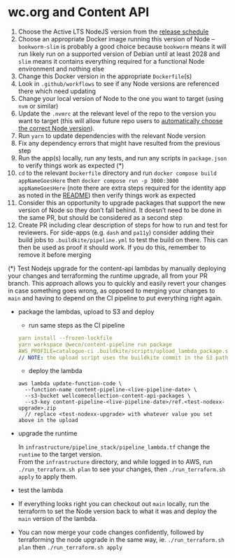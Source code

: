 # wc.org and Content API

1. Choose the Active LTS NodeJS version from the [release schedule](https://nodejs.org/en/about/previous-releases)
2. Choose an appropriate Docker image running this version of Node – `bookworm-slim` is probably a good choice because `bookworm` means it will run likely run on a supported version of Debian until at least 2028 and `slim` means it contains everything required for a functional Node environment and nothing else
3. Change this Docker version in the appropriate `Dockerfile`(s)
4. Look in `.github/workflows` to see if any Node versions are referenced there which need updating
5. Change your local version of Node to the one you want to target (using `nvm` or similar)
6. Update the `.nvmrc` at the relevant level of the repo to the version you want to target (this will allow future repo users to [automatically choose the correct Node version](https://github.com/nvm-sh/nvm?tab=readme-ov-file#calling-nvm-use-automatically-in-a-directory-with-a-nvmrc-file)).
7. Run `yarn` to update dependencies with the relevant Node version
8. Fix any dependency errors that might have resulted from the previous step
9. Run the app(s) locally, run any tests, and run any scripts in `package.json` to verify things work as expected (\*)
10. `cd` to the relevant `Dockerfile` directory and run `docker compose build appNameGoesHere` then `docker compose run -p 3000:3000 appNameGoesHere` (note there are extra steps required for the identity app as noted in the [README](https://github.com/wellcomecollection/wellcomecollection.org/blob/main/identity/README.md#local-development)) then verify things work as expected
11. Consider this an opportunity to upgrade packages that support the new version of Node so they don’t fall behind. It doesn’t need to be done in the same PR, but should be considered as a second step
12. Create PR including clear description of steps for how to run and test for reviewers. For side-apps (e.g. `dash` and `pa11y`) consider adding their build jobs to `.buildkite/pipeline.yml` to test the build on there. This can then be used as proof it should work. If you do this, remember to remove it before merging

(\*) Test Nodejs upgrade for the content-api lambdas by manually deploying your changes and terraforming the runtime upgrade, all from your PR branch. This approach allows you to quickly and easily revert your changes in case something goes wrong, as opposed to merging your changes to `main` and having to depend on the CI pipeline to put everything right again.

*   package the lambdas, upload to S3 and deploy

    * run same steps as the CI pipeline

    ```yaml
    yarn install --frozen-lockfile
    yarn workspace @weco/content-pipeline run package
    AWS_PROFILE=catalogue-ci .buildkite/scripts/upload_lambda_package.sh content-pipeline-<live-pipeline-date> ./pipeline/package.zip
    // NOTE: the upload script uses the buildkite commit in the S3 path, replace it with something quite obvious like test-nodexx-upgrade

    ```

    * deploy the lambda

    ```shellscript
    aws lambda update-function-code \
      --function-name content-pipeline-<live-pipeline-date> \
      --s3-bucket wellcomecollection-content-api-packages \
      --s3-key content-pipeline-<live-pipeline-date>/ref.<test-nodexx-upgrade>.zip 
      // replace <test-nodexx-upgrade> with whatever value you set above in the upload
    ```
*   upgrade the runtime

    In `infrastructure/pipeline_stack/pipeline_lambda.tf` change the `runtime` to the target version.\
    From the `infrastructure` directory, and while logged in to AWS, run `./run_terraform.sh plan` to see your changes, then `./run_terraform.sh apply` to apply them.
* test the lambda
* If everything looks right you can checkout out `main` locally, run the terraform to set the Node version back to what it was and deploy the `main` version of the lambda.
* You can now merge your code changes confidently, followed by terraforming the node upgrade in the same way, ie. `./run_terraform.sh plan` then `./run_terraform.sh apply`
